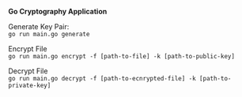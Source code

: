 **Go Cryptography Application**

Generate Key Pair:\
`go run main.go generate`

Encrypt File\
`go run main.go encrypt -f [path-to-file] -k [path-to-public-key]`

Decrypt File\
`go run main.go decrypt -f [path-to-ecnrypted-file] -k [path-to-private-key]`